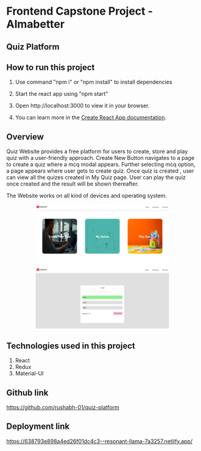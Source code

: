 # Frontend Capstone Project - Almabetter

## Quiz Platform

## How to run this project

1. Use command "npm i" or "npm install" to install dependencies

2. Start the react app using "npm start"

3. Open http://localhost:3000 to view it in your browser.

4. You can learn more in the [Create React App documentation](https://facebook.github.io/create-react-app/docs/getting-started).


## Overview

Quiz Website provides a free platform for users to create, store and play quiz with a user-friendly approach.
Create New Button navigates to a page to create a quiz where a mcq modal appears.
Further selecting mcq option, a page appears where user gets to create quiz.
Once quiz is created , user can view all the quizes created in My Quiz page.
User can play the quiz once created and the result will be shown thereafter.

The Website works on all kind of devices and operating system.

<p align="center">
  <img src="src\images\overview1.png" width="350" title="hover text">
  <img src="src\images\overview2.png" width="350" alt="accessibility text">
</p>


## Technologies used in this project

1. React
2. Redux
3. Material-UI


## Github link

https://github.com/rushabh-01/quiz-platform


## Deployment link

https://638793e898a4ed26f01dc4c3--resonant-llama-7a3257.netlify.app/